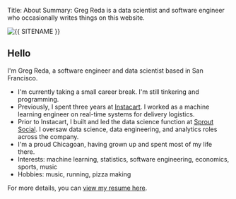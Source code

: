 Title: About
Summary: Greg Reda is a data scientist and software engineer who occasionally writes things on this website.

<img class="headshot" src="/images/headshot.jpg" alt="{{ SITENAME }}">

## Hello 

I'm Greg Reda, a software engineer and data scientist based in San Francisco.

- I'm currently taking a small career break. I'm still tinkering and programming.
- Previously, I spent three years at [Instacart](https://instacart.com). I worked as a machine learning engineer on real-time systems for delivery logistics.
- Prior to Instacart, I built and led the data science function at [Sprout Social](https://sproutsocial.com/). I oversaw data science, data engineering, and analytics roles across the company.
- I'm a proud Chicagoan, having grown up and spent most of my life there.
- Interests: machine learning, statistics, software engineering, economics, sports, music
- Hobbies: music, running, pizza making

For more details, you can [view my resume here](https://docs.google.com/document/d/1hJpdKFyDNzT4Hs2Ml7XjIBzmSDFSZTT_cFNYp4sPB3w/edit?usp=sharing).
